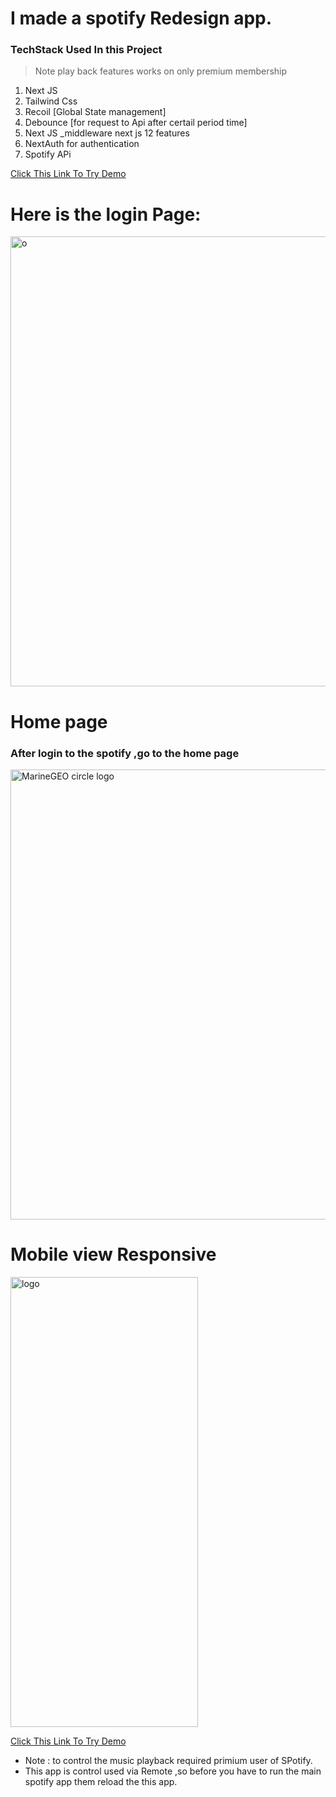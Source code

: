 # I made a spotify Redesign app.
### TechStack Used In this Project 

> Note play back features works on only premium membership

 1. Next JS
 2. Tailwind Css
 3. Recoil [Global State management]
 4. Debounce [for request to Api after certail period time]
 5. Next JS _middleware next js 12 features
 6. NextAuth for authentication
 7. Spotify APi 
 
[Click This Link To Try Demo ](spotify-web-app-redesign.vercel.appspotify-web-app-redesign.vercel.app)

# Here is the login Page:

 <img src="https://lh3.googleusercontent.com/qZ1xBmofo
l-4qhuXeB5GMGn3m9OmnhuNHIYKOIRDP9ShUPhFuymw-Q-u5H2DglNDgHXei4tTSJTN5Uzc9BTpWB-3toMfWf0U7LBCtg04HVnTZfwmpkuiptOtD1Oit68X4AHPYJtVjWnV4hb9e9oi7h1KsXxg2AOKKGYfU0YskDK3t_YMSWcpBfqKPgsN2-m4NC-8UVnU-0w9ySNSIL_yoSPoFzlqWEi6rJiVP_QHSzWE2n_o_kosYT_4JK8hzVsnVTAUpeJgidTn5jihAPiN-NW1mO9m5aMxcp3XAzgG-ITXMNwMJASaqF2lRi6FXE-lNo-LlZ9AchUOD5hlsSRiMTRWTLm4tkWxDuO4W19Pl0u1JUtR47IeyibvHJ12AetNkSbOYRaX7PncmfmCsiaTs5QK1TsWcCwkVy4cx7AbBj6_wF6cC28NW6MK6r-Qt2qvIwRxBKLdkTr0zHE7gE_J-_MWNG4XU3HmycCbMJJEN10rvGPeiYDioQXLD7IWhDtXLTFu2y7sCILSQur5j3x4k5DrzZBNfpxbjA8hf0eTI6rHVuqknmv4n0B7G1zhksKhWavc6S21AOyDeHIINBZfJi4S3EB05RiK1-aykwxk7G3u1PtizuIrG4wC7PP_J5WwY5al-eYPnXdY9hRIV3dzdZoap-hdj2wH_QJf1nslpEXln87SsDndtlF9BWIGrO25-JSchdqEc6s66y_XkbO1PHdq=w1653-h893-no?authuser=0" alt="o" style="height: 720px; width:1080px;"/>


# Home page
### After login to the spotify ,go to the home page
<img src="https://lh3.googleusercontent.com/45fXXhtBYRu3L4pcxV0E-mhmR9NrsMH36bEj-tXWgEddaK-ECu_jQzW_rVMSuiuV78NhUCOxTtGd6zBH1cmQTGnxBkH9Q93YlLZw40yMt-VKzn-E7gwzs-EC2BMllt4u0Vqok52X0g8M4mkV8eAFYmUGANTCOPPWEIIbozQSEh3oG5bDKRNt2GroMmbgMTRgsLSigCtZMUUl26skfWBBrbCMl3YFOnEwB5bcJBL2cjCHhpQ_q6mseXdtUdxFl0fK5vSrtA7Cve1jfiMdQZzxNUskKnf2sq02VtnZ5hOBpt3y-WOGOPO3aA2lDp39XhisoDzRHgVQtsMdrpw0MM5mfWdp6zaXQFYiEY22J-tHDafhUbdiFzNFs7D__VoCQNPO9IvEP7Fos-j5X1sTsDNdD0u3-dZXcPY2T0bV4KIy6jcAMM_u5gaW3FTG9NZqZkYGfUqo7suT8WG7YnHcPhDTNQcUY-aOfxxhh2HJ78bQOgA_nvV02UUgmN8v3xbA80owNMaKJ3xXTgKGy0M_Dk8Z2uJoxhtR8JLPJh8mzDd08opPNX6zgdP0HGuhyqxtm0JznWWdTVYKfiHoa5PSe25nzpNsh6BCPm9c1fzSlN1_HVMdnDlxtsTgI5dvkS9Gi8uISM52m3RgPpIWmHmk3N6n8N9sWEZs-eDtjfGYiznja9-97QJQCSDsu8XFQYxGfEAiD_XVMAZJgQgiPvkTPckqe8OQ=w1685-h893-no?authuser=0" alt="MarineGEO circle logo" style="height: 720px; width:1080px;"/>


# Mobile view Responsive
<img src="https://lh3.googleusercontent.com/xGwZqTZHhNz0Tr2sb14rczcyJUmgszEFhfQsXK8SwsMn6OWPZXv3pjpgzVEBSpww7dcnpJ0DY73w9_Irej_6wDBdfqnrZ6sWLvfYL8zHK4hSQbWhUDQ67i9KE5CE64kItlOuzCTBKhwyKf5fDplznRcfil3D1s0jlQThmxrSrpvRGr6XpFmeGd2bzZzhoxNqfcLJpOmthOSSOO33ROCXodkXN3iubvTAPd8pqqFRkn1dZn4ZTGa_fR5BuP4HRKocNNbOA4m_AOIMda-ZSa8Pt1yLUScKZlCozIA8nHcPhR-_GC9lOhJ7xb0WgkwxPxmpItQlQp2vMneICYUc6jwJrFbjMoVd2DQW51akotirPFPiY8VpD7wuhS1QTu_i_tYlK5yHR949IA9ij9POe3_IHDYsht9dV3TX_Am1YGtivBm2n75-g_ljKw3uJKDTNuZqYWslT4YmvMSzewMvg3H2HulnwniYrDo8EVrN7Qi_wDL-s6xT5TvS7hNNFQi5_V5MXpddzBPzkrg7zlc1TP53CMgc1Q6madlSehL-kk9Hv18eyGhf4f_kRQvvR2VyBICaHdOL5wndfO8Xv9DSSGJJjN6ERtB_Yrq0m9gQSczhJbmqrpMeolJZc67TeovaYNkApXjikMWa3SRyO6-BurYTDFOV5FzI4-Gc5opGqLvhLzJnSwcIUzNptvaGUVaSQCeB8rk9ZlgtDNY1N79VMY0iZfgF=w547-h893-no?authuser=0" alt="logo" style="height: 720px; width:300px;"/>

[Click This Link To Try Demo ](spotify-web-app-redesign.vercel.appspotify-web-app-redesign.vercel.app)

 - Note : to control the music playback required primium user of SPotify.
 -  This app is control used via Remote ,so before you have to run the main spotify app them reload the this app.
